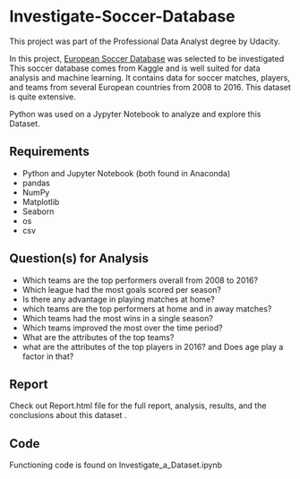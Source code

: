 # Investigate-Soccer-Database
This project was part of the Professional Data Analyst degree by Udacity.

In this project, [European Soccer Database](https://www.kaggle.com/datasets/hugomathien/soccer) was selected to be investigated
This soccer database comes from Kaggle and is well suited for data analysis and machine learning. It contains data for soccer matches, players, and teams from several European countries from 2008 to 2016. This dataset is quite extensive.

Python was used on a Jypyter Notebook to analyze and explore this Dataset.

## Requirements
- Python and Jupyter Notebook (both found in Anaconda)
- pandas
- NumPy
- Matplotlib
- Seaborn
- os
- csv
## Question(s) for Analysis
- Which teams are the top performers overall from 2008 to 2016?
- Which league had the most goals scored per season?
- Is there any advantage in playing matches at home?
- which teams are the top performers at home and in away matches?
- Which teams had the most wins in a single season?
- Which teams improved the most over the time period?
- What are the attributes of the top teams?
- what are the attributes of the top players in 2016? and Does age play a factor in that?

## Report
Check out Report.html file for the full report, analysis, results, and the conclusions about this dataset .

## Code
Functioning code is found on Investigate_a_Dataset.ipynb

